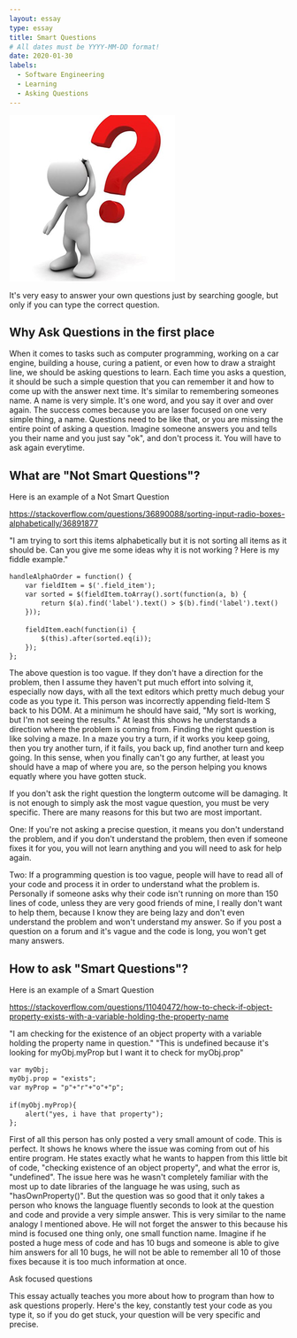 ```yaml
---
layout: essay
type: essay
title: Smart Questions
# All dates must be YYYY-MM-DD format!
date: 2020-01-30
labels:
  - Software Engineering
  - Learning
  - Asking Questions
---
```


<img class="ui tiny left circular floated image" src="../images/questions.jpg">

It's very easy to answer your own questions just by searching google, but only if you can type the correct question.

## Why Ask Questions in the first place

When it comes to tasks such as computer programming, working on a car engine, building a house, curing a patient, or even how to draw a straight line, we should be asking questions to learn.  Each time you asks a question, it should be such a simple question that you can remember it and how to come up with the answer next time.  It's similar to remembering someones name.  A name is very simple. It's one word, and you say it over and over again. The success comes because you are laser focused on one very simple thing, a name.  Questions need to be like that, or you are missing the entire point of asking a question.  Imagine someone answers you and tells you their name and you just say "ok", and don't process it. You will have to ask again everytime.

## What are "Not Smart Questions"? 

Here is an example of a Not Smart Question

https://stackoverflow.com/questions/36890088/sorting-input-radio-boxes-alphabetically/36891877

"I am trying to sort this items alphabetically but it is not sorting all items as it should be. Can you give me some ideas why it is not working ? Here is my fiddle example."

```
handleAlphaOrder = function() {
    var fieldItem = $('.field_item');
    var sorted = $(fieldItem.toArray().sort(function(a, b) {
        return $(a).find('label').text() > $(b).find('label').text()
    }));

    fieldItem.each(function(i) {
        $(this).after(sorted.eq(i));
    });
};
```

The above question is too vague.  If they don't have a direction for the problem, then I assume they haven't put much effort into solving it, especially now days, with all the text editors which pretty much debug your code as you type it.  This person was incorrectly appending field-Item S back to his DOM.  At a minimum he should have said, "My sort is working, but I'm not seeing the results."  At least this shows he understands a direction where the problem is coming from.  Finding the right question is like solving a maze. In a maze you try a turn, if it works you keep going, then you try another turn, if it fails, you back up, find another turn and keep going.  In this sense, when you finally can't go any further, at least you should have a map of where you are, so the person helping you knows equatly where you have gotten stuck.

If you don't ask the right question the longterm outcome will be damaging.  It is not enough to simply ask the most vague question, you must be very specific.  There are many reasons for this but two are most important. 

One: If you're not asking a precise question, it means you don't understand the problem, and if you don't understand the problem, then even if someone fixes it for you, you will not learn anything and you will need to ask for help again.

Two: If a programming question is too vague, people will have to read all of your code and process it in order to understand what the problem is.  Personally if someone asks why their code isn't running on more than 150 lines of code, unless they are very good friends of mine, I really don't want to help them, because I know they are being lazy and don't even understand the problem and won't understand my answer.  So if you post a question on a forum and it's vague and the code is long, you won't get many answers.

## How to ask "Smart Questions"?

Here is an example of a Smart Question

https://stackoverflow.com/questions/11040472/how-to-check-if-object-property-exists-with-a-variable-holding-the-property-name

"I am checking for the existence of an object property with a variable holding the property name in question."
"This is undefined because it's looking for myObj.myProp but I want it to check for myObj.prop"

```
var myObj;
myObj.prop = "exists";
var myProp = "p"+"r"+"o"+"p";

if(myObj.myProp){
    alert("yes, i have that property");
};
```

First of all this person has only posted a very small amount of code.  This is perfect.  It shows he knows where the issue was coming from out of his entire program.  He states exactly what he wants to happen from this little bit of code, "checking existence of an object property", and what the error is, "undefined".  The issue here was he wasn't completely familiar with the most up to date libraries of the language he was using, such as "hasOwnProperty()".  But the question was so good that it only takes a person who knows the language fluently seconds to look at the question and code and provide a very simple answer.  This is very similar to the name analogy I mentioned above.  He will not forget the answer to this because his mind is focused one thing only, one small function name.  Imagine if he posted a huge mess of code and has 10 bugs and someone is able to give him answers for all 10 bugs, he will not be able to remember all 10 of those fixes because it is too much information at once.

Ask focused questions

This essay actually teaches you more about how to program than how to ask questions properly.  Here's the key, constantly test your code as you type it, so if you do get stuck, your question will be very specific and precise.
